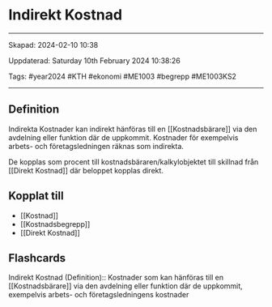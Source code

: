 # Indirekt Kostnad

---

Skapad: 2024-02-10 10:38

Uppdaterad: Saturday 10th February 2024 10:38:26

Tags: #year2024 #KTH #ekonomi #ME1003 #begrepp #ME1003KS2

---

## Definition

Indirekta Kostnader kan indirekt hänföras till en [[Kostnadsbärare]]
 via den avdelning eller funktion där de uppkommit. Kostnader för exempelvis arbets- och företagsledningen räknas som indirekta.

De kopplas som procent till kostnadsbäraren/kalkylobjektet till skillnad från [[Direkt Kostnad]] där beloppet kopplas direkt.

## Kopplat till

- [[Kostnad]]
- [[Kostnadsbegrepp]]
- [[Direkt Kostnad]]

## Flashcards

Indirekt Kostnad (Definition):: Kostnader som kan hänföras till en [[Kostnadsbärare]] via den avdelning eller funktion där de uppkommit, exempelvis arbets- och företagsledningens kostnader
<!--SR:!2024-02-17,3,252!2024-02-17,4,270-->
